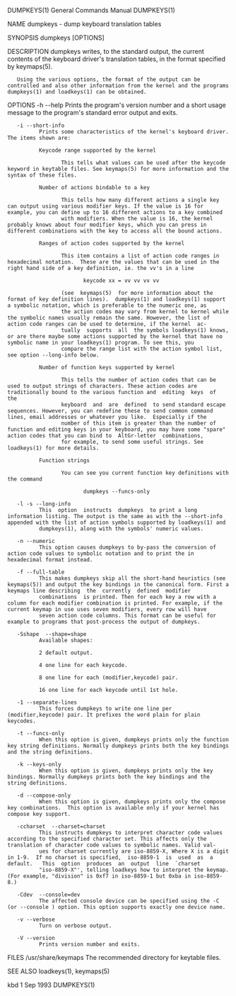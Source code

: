 DUMPKEYS(1)                                                                               General Commands Manual                                                                               DUMPKEYS(1)

NAME
       dumpkeys - dump keyboard translation tables

SYNOPSIS
       dumpkeys [OPTIONS]

DESCRIPTION
       dumpkeys writes, to the standard output, the current contents of the keyboard driver's translation tables, in the format specified by keymaps(5).

       Using the various options, the format of the output can be controlled and also other information from the kernel and the programs dumpkeys(1) and loadkeys(1) can be obtained.

OPTIONS
       -h --help
              Prints the program's version number and a short usage message to the program's standard error output and exits.

       -i --short-info
              Prints some characteristics of the kernel's keyboard driver. The items shown are:

              Keycode range supported by the kernel

                     This tells what values can be used after the keycode keyword in keytable files. See keymaps(5) for more information and the syntax of these files.

              Number of actions bindable to a key

                     This tells how many different actions a single key can output using various modifier keys. If the value is 16 for example, you can define up to 16 different actions to a key combined
                     with modifiers. When the value is 16, the kernel probably knows about four modifier keys, which you can press in different combinations with the key to access all the bound actions.

              Ranges of action codes supported by the kernel

                     This item contains a list of action code ranges in hexadecimal notation.  These are the values that can be used in the right hand side of a key definition, ie. the vv's in a line

                            keycode xx = vv vv vv vv

                     (see  keymaps(5)  for more information about the format of key definition lines).  dumpkeys(1) and loadkeys(1) support a symbolic notation, which is preferable to the numeric one, as
                     the action codes may vary from kernel to kernel while the symbolic names usually remain the same. However, the list of action code ranges can be used to determine, if the kernel  ac‐
                     tually  supports  all  the symbols loadkeys(1) knows, or are there maybe some actions supported by the kernel that have no symbolic name in your loadkeys(1) program. To see this, you
                     compare the range list with the action symbol list, see option --long-info below.

              Number of function keys supported by kernel

                     This tells the number of action codes that can be used to output strings of characters. These action codes are traditionally bound to the various function and  editing  keys  of  the
                     keyboard  and  are  defined  to send standard escape sequences. However, you can redefine these to send common command lines, email addresses or whatever you like.  Especially if the
                     number of this item is greater than the number of function and editing keys in your keyboard, you may have some "spare" action codes that you can bind to  AltGr-letter  combinations,
                     for example, to send some useful strings. See loadkeys(1) for more details.

              Function strings

                     You can see you current function key definitions with the command

                            dumpkeys --funcs-only

       -l -s --long-info
              This  option  instructs  dumpkeys  to print a long information listing. The output is the same as with the --short-info appended with the list of action symbols supported by loadkeys(1) and
              dumpkeys(1), along with the symbols' numeric values.

       -n --numeric
              This option causes dumpkeys to by-pass the conversion of action code values to symbolic notation and to print the in hexadecimal format instead.

       -f --full-table
              This makes dumpkeys skip all the short-hand heuristics (see keymaps(5)) and output the key bindings in the canonical form. First a keymaps line describing  the  currently  defined  modifier
              combinations  is printed. Then for each key a row with a column for each modifier combination is printed. For example, if the current keymap in use uses seven modifiers, every row will have
              seven action code columns. This format can be useful for example to programs that post-process the output of dumpkeys.

       -Sshape  --shape=shape
              Available shapes:

              2 default output.

              4 one line for each keycode.

              8 one line for each (modifier,keycode) pair.

              16 one line for each keycode until 1st hole.

       -1 --separate-lines
              This forces dumpkeys to write one line per (modifier,keycode) pair. It prefixes the word plain for plain keycodes.

       -t --funcs-only
              When this option is given, dumpkeys prints only the function key string definitions. Normally dumpkeys prints both the key bindings and the string definitions.

       -k --keys-only
              When this option is given, dumpkeys prints only the key bindings. Normally dumpkeys prints both the key bindings and the string definitions.

       -d --compose-only
              When this option is given, dumpkeys prints only the compose key combinations.  This option is available only if your kernel has compose key support.

       -ccharset  --charset=charset
              This instructs dumpkeys to interpret character code values according to the specified character set. This affects only the translation of character code values to symbolic names. Valid val‐
              ues for charset currently are iso-8859-X, Where X is a digit in 1-9.  If no charset is specified,  iso-8859-1  is  used  as  a  default.   This  option  produces  an  output  line  `charset
              "iso-8859-X"', telling loadkeys how to interpret the keymap. (For example, "division" is 0xf7 in iso-8859-1 but 0xba in iso-8859-8.)

       -Cdev  --console=dev
              The affected console device can be specified using the -C (or --console ) option. This option supports exactly one device name.

       -v --verbose
              Turn on verbose output.

       -V --version
              Prints version number and exits.

FILES
       /usr/share/keymaps
              The recommended directory for keytable files.

SEE ALSO
       loadkeys(1), keymaps(5)

kbd                                                                                              1 Sep 1993                                                                                     DUMPKEYS(1)
